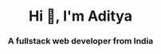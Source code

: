 <h1 align="center">Hi 👋, I'm Aditya</h1>
<h3 align="center">A fullstack web developer from India</h3>
